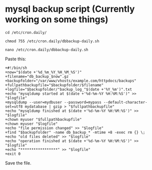 # mysql backup script (Currently working on some things)
`cd /etc/cron.daily/`

`chmod 755 /etc/cron.daily/dbbackup-daily.sh`

`nano /etc/cron.daily/dbbackup-daily.sh`

Paste this:

```
+#!/bin/sh
+now="$(date +'%d_%m_%Y_%H_%M_%S')"
+filename="db_backup_$now".gz
+backupfolder="/var/www/vhosts/example.com/httpdocs/backups"
+fullpathbackupfile="$backupfolder/$filename"
+logfile="$backupfolder/"backup_log_"$(date +'%Y_%m')".txt
+echo "mysqldump started at $(date +'%d-%m-%Y %H:%M:%S')" >> "$logfile"
+mysqldump --user=mydbuser --password=mypass --default-character-set=utf8 mydatabase | gzip > "$fullpathbackupfile"
+echo "mysqldump finished at $(date +'%d-%m-%Y %H:%M:%S')" >> "$logfile"
+chown myuser "$fullpathbackupfile"
+chown myuser "$logfile"
+echo "file permission changed" >> "$logfile"
+find "$backupfolder" -name db_backup_* -mtime +8 -exec rm {} \;
+echo "old files deleted" >> "$logfile"
+echo "operation finished at $(date +'%d-%m-%Y %H:%M:%S')" >> "$logfile"
+echo "*****************" >> "$logfile"
+exit 0
```

Save the file.
